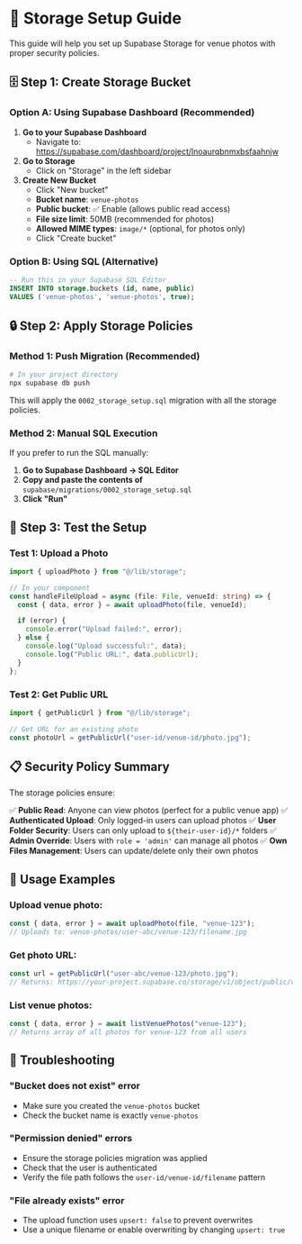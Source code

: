 # 📸 Storage Setup Guide

This guide will help you set up Supabase Storage for venue photos with proper security policies.

## 🗄️ Step 1: Create Storage Bucket

### Option A: Using Supabase Dashboard (Recommended)

1. **Go to your Supabase Dashboard**
   - Navigate to: https://supabase.com/dashboard/project/lnoaurqbnmxbsfaahnjw
2. **Go to Storage**
   - Click on "Storage" in the left sidebar
3. **Create New Bucket**
   - Click "New bucket"
   - **Bucket name**: `venue-photos`
   - **Public bucket**: ✅ Enable (allows public read access)
   - **File size limit**: 50MB (recommended for photos)
   - **Allowed MIME types**: `image/*` (optional, for photos only)
   - Click "Create bucket"

### Option B: Using SQL (Alternative)

```sql
-- Run this in your Supabase SQL Editor
INSERT INTO storage.buckets (id, name, public)
VALUES ('venue-photos', 'venue-photos', true);
```

## 🔒 Step 2: Apply Storage Policies

### Method 1: Push Migration (Recommended)

```bash
# In your project directory
npx supabase db push
```

This will apply the `0002_storage_setup.sql` migration with all the storage policies.

### Method 2: Manual SQL Execution

If you prefer to run the SQL manually:

1. **Go to Supabase Dashboard → SQL Editor**
2. **Copy and paste the contents of** `supabase/migrations/0002_storage_setup.sql`
3. **Click "Run"**

## 🧪 Step 3: Test the Setup

### Test 1: Upload a Photo

```typescript
import { uploadPhoto } from "@/lib/storage";

// In your component
const handleFileUpload = async (file: File, venueId: string) => {
  const { data, error } = await uploadPhoto(file, venueId);

  if (error) {
    console.error("Upload failed:", error);
  } else {
    console.log("Upload successful:", data);
    console.log("Public URL:", data.publicUrl);
  }
};
```

### Test 2: Get Public URL

```typescript
import { getPublicUrl } from "@/lib/storage";

// Get URL for an existing photo
const photoUrl = getPublicUrl("user-id/venue-id/photo.jpg");
```

## 📋 Security Policy Summary

The storage policies ensure:

✅ **Public Read**: Anyone can view photos (perfect for a public venue app)
✅ **Authenticated Upload**: Only logged-in users can upload photos
✅ **User Folder Security**: Users can only upload to `${their-user-id}/*` folders
✅ **Admin Override**: Users with `role = 'admin'` can manage all photos
✅ **Own Files Management**: Users can update/delete only their own photos

## 🔧 Usage Examples

### Upload venue photo:

```typescript
const { data, error } = await uploadPhoto(file, "venue-123");
// Uploads to: venue-photos/user-abc/venue-123/filename.jpg
```

### Get photo URL:

```typescript
const url = getPublicUrl("user-abc/venue-123/photo.jpg");
// Returns: https://your-project.supabase.co/storage/v1/object/public/venue-photos/user-abc/venue-123/photo.jpg
```

### List venue photos:

```typescript
const { data, error } = await listVenuePhotos("venue-123");
// Returns array of all photos for venue-123 from all users
```

## 🚨 Troubleshooting

### "Bucket does not exist" error

- Make sure you created the `venue-photos` bucket
- Check the bucket name is exactly `venue-photos`

### "Permission denied" errors

- Ensure the storage policies migration was applied
- Check that the user is authenticated
- Verify the file path follows the `user-id/venue-id/filename` pattern

### "File already exists" error

- The upload function uses `upsert: false` to prevent overwrites
- Use a unique filename or enable overwriting by changing `upsert: true`

